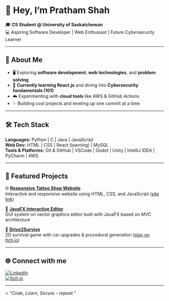 # 👋 Hey, I’m Pratham Shah

🎓 **CS Student @ University of Saskatchewan**  
💻 Aspiring Software Developer | Web Enthusiast | Future Cybersecurity Learner  

---

## 🚀 About Me
- 🖥️ Exploring **software development**, **web technologies**, and **problem solving**
- 🌱 **Currently learning React.js** and diving into **Cybersecurity fundamentals (101)**
- ☁️ Experimenting with **cloud tools** like AWS & GitHub Actions
- ✨ Building cool projects and leveling up one commit at a time  

---

## 🛠️ Tech Stack
**Languages:** Python | C | Java | JavaScript  
**Web Dev:** HTML | CSS | React (learning) | MySQL  
**Tools & Platforms:** Git & GitHub | VSCode | Godot | Unity | IntelliJ IDEA | PyCharm | AWS  

---

## 📂 Featured Projects
🌐 [**Responsive Tattoo Shop Website**](https://github.com/prathamshah2207/The-Tattooer-website)  
Interactive and responsive website using HTML, CSS, and JavaScript  ([site link](https://prathamshah2207.github.io/The-Tattooer-website/))

📄 [**JavaFX Interactive Editor**](https://github.com/prathamshah2207/interactive-vector-drawing-app)  
GUI system on vector graphics editor built with JavaFX based on MVC architecture

🚗 [**Drive2Survive**](https://github.com/prathamshah2207/Drive-2-Survive)  
2D survival game with car upgrades & procedural generation ([play on Itch.io](https://prash2207.itch.io/drive-2-survive))  

---

## 🌐 Connect with me
[![LinkedIn](https://img.shields.io/badge/LinkedIn-blue?logo=linkedin&style=for-the-badge)](https://www.linkedin.com/in/pratham-shah-057274190/)  
[![Itch.io](https://img.shields.io/badge/Itch.io-red?logo=itchdotio&style=for-the-badge)](https://prash2207.itch.io/) 

---

⭐ *“Code, Learn, Secure – repeat.”*
